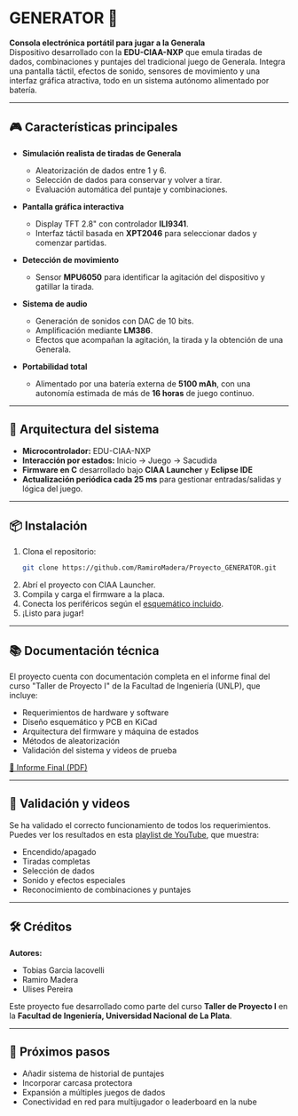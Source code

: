 # GENERATOR 🎲  
**Consola electrónica portátil para jugar a la Generala**  
Dispositivo desarrollado con la **EDU-CIAA-NXP** que emula tiradas de dados, combinaciones y puntajes del tradicional juego de Generala. Integra una pantalla táctil, efectos de sonido, sensores de movimiento y una interfaz gráfica atractiva, todo en un sistema autónomo alimentado por batería.

---

## 🎮 Características principales

- **Simulación realista de tiradas de Generala**
  - Aleatorización de dados entre 1 y 6.
  - Selección de dados para conservar y volver a tirar.
  - Evaluación automática del puntaje y combinaciones.

- **Pantalla gráfica interactiva**
  - Display TFT 2.8" con controlador **ILI9341**.
  - Interfaz táctil basada en **XPT2046** para seleccionar dados y comenzar partidas.

- **Detección de movimiento**
  - Sensor **MPU6050** para identificar la agitación del dispositivo y gatillar la tirada.

- **Sistema de audio**
  - Generación de sonidos con DAC de 10 bits.
  - Amplificación mediante **LM386**.
  - Efectos que acompañan la agitación, la tirada y la obtención de una Generala.

- **Portabilidad total**
  - Alimentado por una batería externa de **5100 mAh**, con una autonomía estimada de más de **16 horas** de juego continuo.

---

## 🧠 Arquitectura del sistema

- **Microcontrolador:** EDU-CIAA-NXP  
- **Interacción por estados:** Inicio → Juego → Sacudida  
- **Firmware en C** desarrollado bajo **CIAA Launcher** y **Eclipse IDE**  
- **Actualización periódica cada 25 ms** para gestionar entradas/salidas y lógica del juego.

---

## 📦 Instalación

1. Clona el repositorio:
   ```bash
   git clone https://github.com/RamiroMadera/Proyecto_GENERATOR.git
   ```
2. Abrí el proyecto con CIAA Launcher.
3. Compila y carga el firmware a la placa.
4. Conecta los periféricos según el [esquemático incluido](https://github.com/RamiroMadera/Proyecto_GENERATOR/blob/main/kicad/GENERATOR_Esquematico.pdf).
5. ¡Listo para jugar!

---

## 📚 Documentación técnica

El proyecto cuenta con documentación completa en el informe final del curso "Taller de Proyecto I" de la Facultad de Ingeniería (UNLP), que incluye:

- Requerimientos de hardware y software
- Diseño esquemático y PCB en KiCad
- Arquitectura del firmware y máquina de estados
- Métodos de aleatorización
- Validación del sistema y videos de prueba

[📄 Informe Final (PDF)](https://github.com/RamiroMadera/Proyecto_GENERATOR/blob/main/docs/InformeFinal-Grupo8-TallerDeProyectoI.pdf)

---

## 🧪 Validación y videos

Se ha validado el correcto funcionamiento de todos los requerimientos. Puedes ver los resultados en esta [playlist de YouTube](https://www.youtube.com/playlist?list=PLVBSSKjP-CQ1Y1-SsgbkpVqvSBivJ-5Vr), que muestra:

- Encendido/apagado  
- Tiradas completas  
- Selección de dados  
- Sonido y efectos especiales  
- Reconocimiento de combinaciones y puntajes

---

## 🛠️ Créditos

**Autores:**  
- Tobias Garcia Iacovelli  
- Ramiro Madera  
- Ulises Pereira  

Este proyecto fue desarrollado como parte del curso **Taller de Proyecto I** en la **Facultad de Ingeniería, Universidad Nacional de La Plata**.

---

## 🚀 Próximos pasos

- Añadir sistema de historial de puntajes  
- Incorporar carcasa protectora  
- Expansión a múltiples juegos de dados  
- Conectividad en red para multijugador o leaderboard en la nube